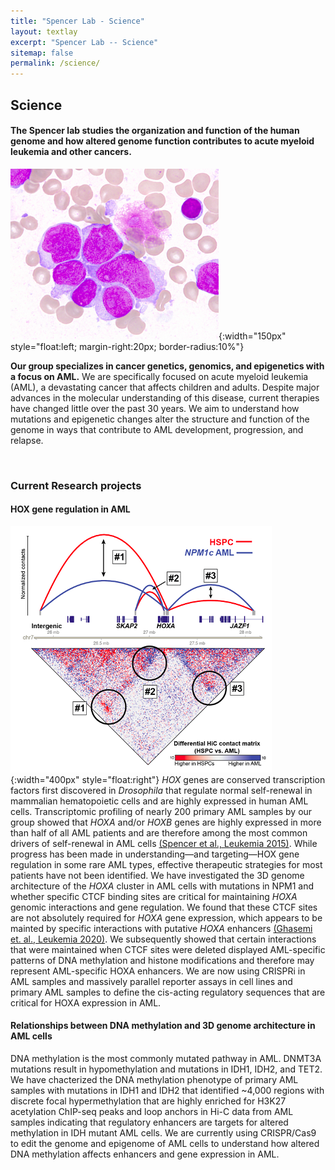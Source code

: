 ```yaml
---
title: "Spencer Lab - Science"
layout: textlay
excerpt: "Spencer Lab -- Science"
sitemap: false
permalink: /science/
---
```


## Science

#### The Spencer lab studies the organization and function of the human genome and how altered genome function contributes to acute myeloid leukemia and other cancers. ####
![AML blasts](/images/aml.png){:width="150px"
style="float:left; margin-right:20px; border-radius:10%"} 

**Our group specializes in cancer genetics, genomics, and
epigenetics with a focus on AML.** We are specifically focused on acute myeloid leukemia
(AML), a devastating cancer that affects children and adults. Despite major
advances in the molecular understanding of this disease, current
therapies have changed little over the past 30
years. We aim to understand how mutations and epigenetic changes alter the structure
and function of the genome in ways that contribute to AML development, progression,
and relapse.

<br/>

### Current Research projects ###

#### <it>HOX</it> gene regulation in AML ####
![HOXA interactions](/images/respic/hoxainteractions.png){:width="400px"
 style="float:right"} *HOX* genes are conserved
transcription factors first discovered in *Drosophila*  that regulate normal
self-renewal in mammalian hematopoietic cells and are highly expressed
in human AML cells. Transcriptomic profiling of nearly 200 primary AML samples
by our group showed that *HOXA* and/or *HOXB* genes are highly expressed
in more than half of all AML patients and are therefore among the most
common drivers of self-renewal in AML cells [(Spencer et al., Leukemia
2015)](https://www.nature.com/articles/leu20156). While progress has been made in understanding—and
targeting—HOX gene regulation in some rare AML types, effective
therapeutic strategies for most patients have not been
identified. We have investigated the 3D genome architecture of the *HOXA* cluster in
AML cells with mutations in NPM1 and whether specific CTCF binding sites are
critical for maintaining *HOXA* genomic interactions and gene
regulation. We found that these CTCF sites are not absolutely required for
*HOXA* gene expression, which appears to be mainted by specific
interactions with putative *HOXA* enhancers
[(Ghasemi et. al., Leukemia 2020)](https://www.nature.com/articles/s41375-020-0856-3). We
subsequently showed that certain interactions that were maintained
when CTCF sites were deleted displayed AML-specific patterns of DNA methylation
and histone modifications and therefore may represent AML-specific
HOXA enhancers. We are now using CRISPRi in AML samples and massively
parallel reporter assays in cell lines and primary AML samples to
define the cis-acting regulatory sequences that are critical for HOXA
expression in AML.

#### Relationships between DNA methylation and 3D genome architecture in AML cells
DNA methylation is the most commonly
   mutated pathway in AML. DNMT3A mutations result in hypomethylation and
   mutations in IDH1, IDH2, and TET2. We have chacterized the DNA methylation phenotype
   of primary AML samples with mutations in IDH1 and IDH2 that
   identified ~4,000 regions with discrete focal
   hypermethylation that are highly enriched for H3K27 acetylation ChIP-seq
   peaks and loop anchors in Hi-C data from AML samples indicating that regulatory
   enhancers are targets for altered methylation in IDH mutant AML
   cells. We are currently using CRISPR/Cas9 to edit the genome and
   epigenome of AML cells to understand how altered DNA methylation
   affects enhancers and gene expression in AML.
